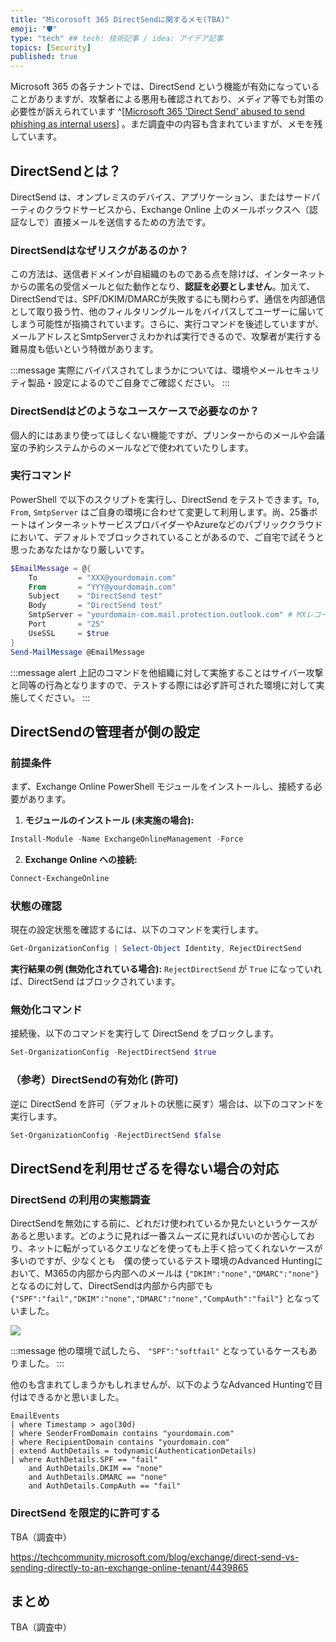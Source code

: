 ```yaml
---
title: "Micorosoft 365 DirectSendに関するメモ(TBA)"
emoji: "🛡" 
type: "tech" ## tech: 技術記事 / idea: アイデア記事
topics: [Security] 
published: true
---
```


Microsoft 365 の各テナントでは、DirectSend という機能が有効になっていることがありますが、攻撃者による悪用も確認されており、メディア等でも対策の必要性が訴えられています ^[[Microsoft 365 'Direct Send' abused to send phishing as internal users](https://www.bleepingcomputer.com/news/security/microsoft-365-direct-send-abused-to-send-phishing-as-internal-users/)] 。まだ調査中の内容も含まれていますが、メモを残しています。

## DirectSendとは？

DirectSend は、オンプレミスのデバイス、アプリケーション、またはサードパーティのクラウドサービスから、Exchange Online 上のメールボックスへ（認証なしで）直接メールを送信するための方法です。

### DirectSendはなぜリスクがあるのか？

この方法は、送信者ドメインが自組織のものである点を除けば、インターネットからの匿名の受信メールと似た動作となり、**認証を必要としません**。加えて、DirectSendでは、SPF/DKIM/DMARCが失敗するにも関わらず、通信を内部通信として取り扱う竹、他のフィルタリングルールをバイパスしてユーザーに届いてしまう可能性が指摘されています。さらに、実行コマンドを後述していますが、メールアドレスとSmtpServerさえわかれば実行できるので、攻撃者が実行する難易度も低いという特徴があります。

:::message
実際にバイパスされてしまうかについては、環境やメールセキュリティ製品・設定によるのでご自身でご確認ください。
:::

### DirectSendはどのようなユースケースで必要なのか？

個人的にはあまり使ってほしくない機能ですが、プリンターからのメールや会議室の予約システムからのメールなどで使われていたりします。

### 実行コマンド

PowerShell で以下のスクリプトを実行し、DirectSend をテストできます。`To`, `From`, `SmtpServer` はご自身の環境に合わせて変更して利用します。尚、25番ポートはインターネットサービスプロバイダーやAzureなどのパブリッククラウドにおいて、デフォルトでブロックされていることがあるので、ご自宅で試そうと思ったあなたはかなり厳しいです。

```powershell
$EmailMessage = @{
    To         = "XXX@yourdomain.com"
    From       = "YYY@yourdomain.com"
    Subject    = "DirectSend test"
    Body       = "DirectSend test"
    SmtpServer = "yourdomain-com.mail.protection.outlook.com" # MXレコードを確認
    Port       = "25"
    UseSSL     = $true
}
Send-MailMessage @EmailMessage
```

:::message alert
上記のコマンドを他組織に対して実施することはサイバー攻撃と同等の行為となりますので、テストする際には必ず許可された環境に対して実施してください。
:::

## DirectSendの管理者が側の設定

### 前提条件

まず、Exchange Online PowerShell モジュールをインストールし、接続する必要があります。

1.  **モジュールのインストール (未実施の場合):**

```powershell
Install-Module -Name ExchangeOnlineManagement -Force
```

2.  **Exchange Online への接続:**

```powershell
Connect-ExchangeOnline
```

### 状態の確認

現在の設定状態を確認するには、以下のコマンドを実行します。

```powershell
Get-OrganizationConfig | Select-Object Identity, RejectDirectSend
```

**実行結果の例 (無効化されている場合):**
`RejectDirectSend` が `True` になっていれば、DirectSend はブロックされています。

### 無効化コマンド

接続後、以下のコマンドを実行して DirectSend をブロックします。

```powershell
Set-OrganizationConfig -RejectDirectSend $true
````

### （参考）DirectSendの有効化 (許可)

逆に DirectSend を許可（デフォルトの状態に戻す）場合は、以下のコマンドを実行します。

```powershell
Set-OrganizationConfig -RejectDirectSend $false
```

## DirectSendを利用せざるを得ない場合の対応

### DirectSend の利用の実態調査

DirectSendを無効にする前に、どれだけ使われているか見たいというケースがあると思います。どのように見れば一番スムーズに見ればいいのか苦心しており、ネットに転がっているクエリなどを使っても上手く拾ってくれないケースが多いのですが、少なくとも　僕の使っているテスト環境のAdvanced Huntingにおいて、M365の内部から内部へのメールは `{"DKIM":"none","DMARC":"none"}` となるのに対して、DirectSendは内部から内部でも `{"SPF":"fail","DKIM":"none","DMARC":"none","CompAuth":"fail"}` となっていました。

![](https://github.com/user-attachments/assets/fc61393f-2c0c-4ae1-856d-f8312d477387)

:::message
他の環境で試したら、 `"SPF":"softfail"` となっているケースもありました。
:::

他のも含まれてしまうかもしれませんが、以下のようなAdvanced Huntingで目付はできるかと思いました。

```kql
EmailEvents 
| where Timestamp > ago(30d) 
| where SenderFromDomain contains "yourdomain.com"
| where RecipientDomain contains "yourdomain.com"
| extend AuthDetails = todynamic(AuthenticationDetails)
| where AuthDetails.SPF == "fail" 
    and AuthDetails.DKIM == "none" 
    and AuthDetails.DMARC == "none" 
    and AuthDetails.CompAuth == "fail"
```

### DirectSend を限定的に許可する

TBA（調査中）

https://techcommunity.microsoft.com/blog/exchange/direct-send-vs-sending-directly-to-an-exchange-online-tenant/4439865

## まとめ

TBA（調査中）
